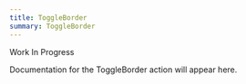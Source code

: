 ```yaml
---
title: ToggleBorder
summary: ToggleBorder
---
```


Work In Progress

Documentation for the ToggleBorder action will appear here.